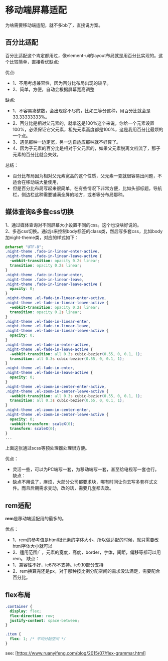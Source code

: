 # 移动端屏幕适配
为啥需要移动端适配，就不多bb了，直接说方案。

## 百分比适配
百分比适配这个肯定都用过，像element-ui的layout布局就是用百分比实现的。这个比较简单，直接看优缺点:

优点:
- 1、不用考虑兼容性，因为百分比布局出现的较早。
- 2、简单，方便，自动会根据屏幕宽高调整

缺点:
- 1、不容易凑整数，会出现除不尽的，比如三等分这种，用百分比就会是33.33333333%。
- 2、百分比是相对父元素的，就拿这是100%这个来说，你给一个元素设置100%，必须保证它父元素，祖先元素高度都是100%，这是我用百分比最烦的一个点。
- 3、遇见那种一边定宽，另一边自适应那种就不好算了。
- 4、因为子元素的百分比是相对于父元素的，如果父元素脱离文档流了，那子元素的百分比就会失效。

总结：
- 百分比布局因为相对父元素宽高的这个性质，父元素一变就很容易出问题，不适合在移动端大量使用，
- 但是百分比布局写起来很简单，在有些情况下非常方便，比如头部标题，导航栏，侧边栏这种需要铺满全屏的地方，或者等分布局那种。

## 媒体查询&多套css切换
1、通过媒体查询对不同屏幕大小设置不同的css。这个也没啥好说的。<br/>
2、多态css切换。通过js来控制body标签的class类，然后写多套css，比如body加night-theme类，对应的样式如下：
```css
@charset "UTF-8";
.night-theme .fade-in-linear-enter-active,
.night-theme .fade-in-linear-leave-active {
  -webkit-transition: opacity 0.2s linear;
  transition: opacity 0.2s linear;
}
.night-theme .fade-in-linear-enter,
.night-theme .fade-in-linear-leave,
.night-theme .fade-in-linear-leave-active {
  opacity: 0;
}
.night-theme .el-fade-in-linear-enter-active,
.night-theme .el-fade-in-linear-leave-active {
  -webkit-transition: opacity 0.2s linear;
  transition: opacity 0.2s linear;
}
.night-theme .el-fade-in-linear-enter,
.night-theme .el-fade-in-linear-leave,
.night-theme .el-fade-in-linear-leave-active {
  opacity: 0;
}
.night-theme .el-fade-in-enter-active,
.night-theme .el-fade-in-leave-active {
  -webkit-transition: all 0.3s cubic-bezier(0.55, 0, 0.1, 1);
  transition: all 0.3s cubic-bezier(0.55, 0, 0.1, 1);
}
.night-theme .el-fade-in-enter,
.night-theme .el-fade-in-leave-active {
  opacity: 0;
}
.night-theme .el-zoom-in-center-enter-active,
.night-theme .el-zoom-in-center-leave-active {
  -webkit-transition: all 0.3s cubic-bezier(0.55, 0, 0.1, 1);
  transition: all 0.3s cubic-bezier(0.55, 0, 0.1, 1);
}
.night-theme .el-zoom-in-center-enter,
.night-theme .el-zoom-in-center-leave-active {
  opacity: 0;
  -webkit-transform: scaleX(0);
  transform: scaleX(0);
}
...
```
上面这张通过scss等预处理器处理很方便。

优点：
- 灵活一些，可以为PC端写一套，为移动端写一套，甚至给电视写一套也行。
缺点：
- 缺点不用说了，麻烦，大部分公司都要求块，哪有时间让你去写多套样式文件。而且后期需求变动，改的话，需要几套都去改。

## rem适配
**rem**是移动端适配用的最多的。

优点：
- 1、rem的参考值是html根元素的字体大小，所以做适配的时候，就只需要改html字体大小就可以
- 2、适用范围广，元素的宽度，高度，border，字体，间距，偏移等都可以用rem。
缺点：
- 1、兼容性不好，ie678不支持。ie9,10部分支持
- 2、rem换算完还是px，对于那种按比例分配空间的需求没法满足，需要配合百分比。

## flex布局
```css
.container {
  display: flex;
  flex-direction: row;
  justify-content: space-between;
}

.item {
  flex: 1; /* 平均分配空间 */
}
```
see: [https://www.ruanyifeng.com/blog/2015/07/flex-grammar.html]
